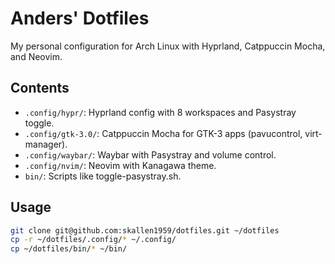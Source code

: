 # Anders' Dotfiles
My personal configuration for Arch Linux with Hyprland, Catppuccin Mocha, and Neovim.

## Contents
- `.config/hypr/`: Hyprland config with 8 workspaces and Pasystray toggle.
- `.config/gtk-3.0/`: Catppuccin Mocha for GTK-3 apps (pavucontrol, virt-manager).
- `.config/waybar/`: Waybar with Pasystray and volume control.
- `.config/nvim/`: Neovim with Kanagawa theme.
- `bin/`: Scripts like toggle-pasystray.sh.

## Usage
```bash
git clone git@github.com:skallen1959/dotfiles.git ~/dotfiles
cp -r ~/dotfiles/.config/* ~/.config/
cp ~/dotfiles/bin/* ~/bin/
